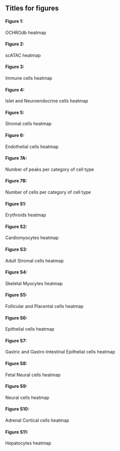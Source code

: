 ## Titles for figures

#### Figure 1:   
OCHROdb heatmap
#### Figure 2:   
scATAC heatmap
#### Figure 3:   
Immune cells heatmap
#### Figure 4:   
Islet and Neuroendocrine cells heatmap
#### Figure 5:   
Stromal cells heatmap
#### Figure 6:   
Endothelial cells heatmap
#### Figure 7A:  
Number of peaks per category of cell type
#### Figure 7B:  
Number of cells per category of cell type
#### Figure S1:  
Erythroids heatmap
#### Figure S2:  
Cardiomyocytes heatmap
#### Figure S3:  
Adult Stromal cells heatmap
#### Figure S4:  
Skeletal Myocytes heatmap
#### Figure S5:  
Follicular and Placental cells heatmap
#### Figure S6:  
Epithelial cells heatmap
#### Figure S7:  
Gastric and Gastro-Intestinal Epithelial cells heatmap
#### Figure S8:  
Fetal Neural cells heatmap
#### Figure S9:  
Neural cells heatmap
#### Figure S10: 
Adrenal Cortical cells heatmap
#### Figure S11: 
Hepatocytes heatmap
